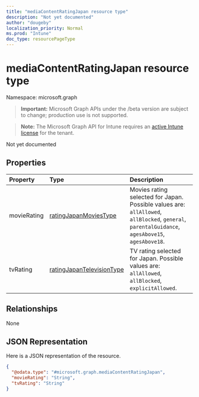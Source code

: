 ```yaml
---
title: "mediaContentRatingJapan resource type"
description: "Not yet documented"
author: "dougeby"
localization_priority: Normal
ms.prod: "Intune"
doc_type: resourcePageType
---
```


# mediaContentRatingJapan resource type

Namespace: microsoft.graph

> **Important:** Microsoft Graph APIs under the /beta version are subject to change; production use is not supported.

> **Note:** The Microsoft Graph API for Intune requires an [active Intune license](https://go.microsoft.com/fwlink/?linkid=839381) for the tenant.

Not yet documented

## Properties
|Property|Type|Description|
|:---|:---|:---|
|movieRating|[ratingJapanMoviesType](../resources/intune-deviceconfig-ratingjapanmoviestype.md)|Movies rating selected for Japan. Possible values are: `allAllowed`, `allBlocked`, `general`, `parentalGuidance`, `agesAbove15`, `agesAbove18`.|
|tvRating|[ratingJapanTelevisionType](../resources/intune-deviceconfig-ratingjapantelevisiontype.md)|TV rating selected for Japan. Possible values are: `allAllowed`, `allBlocked`, `explicitAllowed`.|

## Relationships
None

## JSON Representation
Here is a JSON representation of the resource.
<!-- {
  "blockType": "resource",
  "@odata.type": "microsoft.graph.mediaContentRatingJapan"
}
-->
``` json
{
  "@odata.type": "#microsoft.graph.mediaContentRatingJapan",
  "movieRating": "String",
  "tvRating": "String"
}
```



